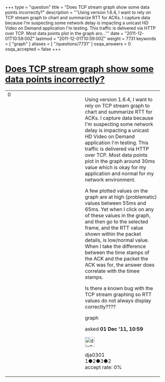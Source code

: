 +++
type = "question"
title = "Does TCP stream graph show some data points incorrectly?"
description = '''Using version 1.6.4, I want to rely on TCP stream graph to chart and summarize RTT for ACKs. I capture data because I&#x27;m suspecting some network delay is impacting a unicast HD Video on Demand application I&#x27;m testing. This traffic is delivered via HTTP over TCP. Most data points plot in the graph aro...'''
date = "2011-12-01T10:59:00Z"
lastmod = "2011-12-01T10:59:00Z"
weight = 7731
keywords = [ "graph" ]
aliases = [ "/questions/7731" ]
osqa_answers = 0
osqa_accepted = false
+++

<div class="headNormal">

# [Does TCP stream graph show some data points incorrectly?](/questions/7731/does-tcp-stream-graph-show-some-data-points-incorrectly)

</div>

<div id="main-body">

<div id="askform">

<table id="question-table" style="width:100%;"><colgroup><col style="width: 50%" /><col style="width: 50%" /></colgroup><tbody><tr class="odd"><td style="width: 30px; vertical-align: top"><div class="vote-buttons"><div id="post-7731-score" class="post-score" title="current number of votes">0</div><div id="favorite-count" class="favorite-count"></div></div></td><td><div id="item-right"><div class="question-body"><p>Using version 1.6.4, I want to rely on TCP stream graph to chart and summarize RTT for ACKs. I capture data because I'm suspecting some network delay is impacting a unicast HD Video on Demand application I'm testing. This traffic is delivered via HTTP over TCP. Most data points plot in the graph around 30ms value which is okay for my application and normal for my network environment.<br />
</p><p>A few plotted values on the graph are at high (problematic) values between 55ms and 65ms. Yet when I click on any of these values in the graph, and then go to the selected frame, and the RTT value shown within the packet details, is low/normal value. When I take the difference between the time stamps of the ACK and the packet the ACK was for, the answer does correlate with the timee stamps.</p><p>Is there a known bug with the TCP stream graphing so RTT values do not always display correctly????</p></div><div id="question-tags" class="tags-container tags">graph</div><div id="question-controls" class="post-controls"></div><div class="post-update-info-container"><div class="post-update-info post-update-info-user"><p>asked <strong>01 Dec '11, 10:59</strong></p><img src="https://secure.gravatar.com/avatar/4a453f3dd28d87db5bbd6bb6fd79be79?s=32&amp;d=identicon&amp;r=g" class="gravatar" width="32" height="32" alt="dja0301&#39;s gravatar image" /><p>dja0301<br />
<span class="score" title="1 reputation points">1</span><span title="2 badges"><span class="badge1">●</span><span class="badgecount">2</span></span><span title="3 badges"><span class="silver">●</span><span class="badgecount">3</span></span><span title="2 badges"><span class="bronze">●</span><span class="badgecount">2</span></span><br />
<span class="accept_rate" title="Rate of the user&#39;s accepted answers">accept rate:</span> <span title="dja0301 has no accepted answers">0%</span> </br></p></div></div><div id="comments-container-7731" class="comments-container"></div><div id="comment-tools-7731" class="comment-tools"></div><div class="clear"></div><div id="comment-7731-form-container" class="comment-form-container"></div><div class="clear"></div></div></td></tr></tbody></table>

</div>

</div>


